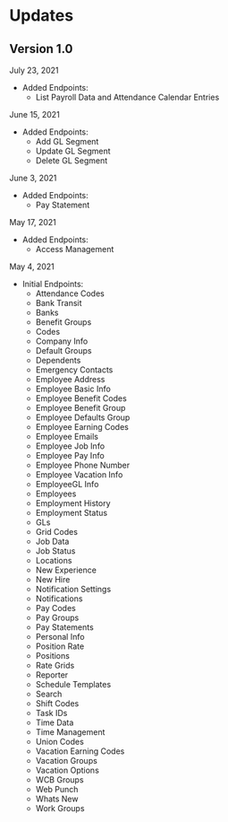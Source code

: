 # Updates

## Version 1.0

July 23, 2021
- Added Endpoints: 
    - List Payroll Data and Attendance Calendar Entries

June 15, 2021 
- Added Endpoints: 
    - Add GL Segment
    - Update GL Segment
    - Delete GL Segment

June 3, 2021 
- Added Endpoints: 
    - Pay Statement

May 17, 2021 
- Added Endpoints: 
    - Access Management

May 4, 2021
- Initial Endpoints:
  - Attendance Codes
  - Bank Transit
  - Banks
  - Benefit Groups
  - Codes
  - Company Info
  - Default Groups
  - Dependents
  - Emergency Contacts
  - Employee Address
  - Employee Basic Info
  - Employee Benefit Codes
  - Employee Benefit Group
  - Employee Defaults Group
  - Employee Earning Codes
  - Employee Emails
  - Employee Job Info
  - Employee Pay Info
  - Employee Phone Number
  - Employee Vacation Info
  - EmployeeGL Info
  - Employees
  - Employment History
  - Employment Status
  - GLs
  - Grid Codes
  - Job Data
  - Job Status
  - Locations
  - New Experience
  - New Hire
  - Notification Settings
  - Notifications
  - Pay Codes
  - Pay Groups
  - Pay Statements
  - Personal Info
  - Position Rate
  - Positions
  - Rate Grids
  - Reporter
  - Schedule Templates
  - Search
  - Shift Codes
  - Task IDs
  - Time Data
  - Time Management
  - Union Codes
  - Vacation Earning Codes
  - Vacation Groups
  - Vacation Options
  - WCB Groups
  - Web Punch
  - Whats New
  - Work Groups